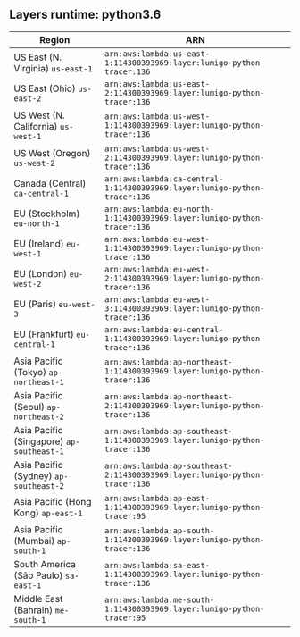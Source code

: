 Layers runtime: python3.6
----
| Region | ARN |
| --- | --- |
|US East (N. Virginia)  `us-east-1`|`arn:aws:lambda:us-east-1:114300393969:layer:lumigo-python-tracer:136`|
|US East (Ohio)  `us-east-2`|`arn:aws:lambda:us-east-2:114300393969:layer:lumigo-python-tracer:136`|
|US West (N. California)  `us-west-1`|`arn:aws:lambda:us-west-1:114300393969:layer:lumigo-python-tracer:136`|
|US West (Oregon)  `us-west-2`|`arn:aws:lambda:us-west-2:114300393969:layer:lumigo-python-tracer:136`|
|Canada (Central)  `ca-central-1`|`arn:aws:lambda:ca-central-1:114300393969:layer:lumigo-python-tracer:136`|
|EU (Stockholm)  `eu-north-1`|`arn:aws:lambda:eu-north-1:114300393969:layer:lumigo-python-tracer:136`|
|EU (Ireland)  `eu-west-1`|`arn:aws:lambda:eu-west-1:114300393969:layer:lumigo-python-tracer:136`|
|EU (London)  `eu-west-2`|`arn:aws:lambda:eu-west-2:114300393969:layer:lumigo-python-tracer:136`|
|EU (Paris)  `eu-west-3`|`arn:aws:lambda:eu-west-3:114300393969:layer:lumigo-python-tracer:136`|
|EU (Frankfurt)  `eu-central-1`|`arn:aws:lambda:eu-central-1:114300393969:layer:lumigo-python-tracer:136`|
|Asia Pacific (Tokyo)  `ap-northeast-1`|`arn:aws:lambda:ap-northeast-1:114300393969:layer:lumigo-python-tracer:136`|
|Asia Pacific (Seoul)  `ap-northeast-2`|`arn:aws:lambda:ap-northeast-2:114300393969:layer:lumigo-python-tracer:136`|
|Asia Pacific (Singapore)  `ap-southeast-1`|`arn:aws:lambda:ap-southeast-1:114300393969:layer:lumigo-python-tracer:136`|
|Asia Pacific (Sydney)  `ap-southeast-2`|`arn:aws:lambda:ap-southeast-2:114300393969:layer:lumigo-python-tracer:136`|
|Asia Pacific (Hong Kong)  `ap-east-1`|`arn:aws:lambda:ap-east-1:114300393969:layer:lumigo-python-tracer:95`|
|Asia Pacific (Mumbai)  `ap-south-1`|`arn:aws:lambda:ap-south-1:114300393969:layer:lumigo-python-tracer:136`|
|South America (São Paulo)  `sa-east-1`|`arn:aws:lambda:sa-east-1:114300393969:layer:lumigo-python-tracer:136`|
|Middle East (Bahrain)  `me-south-1`|`arn:aws:lambda:me-south-1:114300393969:layer:lumigo-python-tracer:95`|
